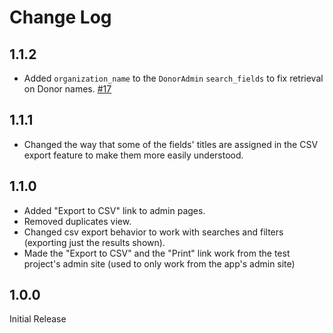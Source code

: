 Change Log
==========

1.1.2
-----

* Added `organization_name` to the `DonorAdmin` `search_fields` to fix retrieval on Donor names. [#17](https://github.com/unt-libraries/django-accession/issues/17)

1.1.1
-----

* Changed the way that some of the fields' titles are assigned in the CSV export
feature to make them more easily understood.

1.1.0
-----

* Added "Export to CSV" link to admin pages.
* Removed duplicates view.
* Changed csv export behavior to work with searches and filters (exporting just the results shown).
* Made the "Export to CSV" and the "Print" link work from the test project's admin
site (used to only work from the app's admin site)

1.0.0
-----

Initial Release
